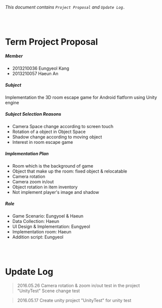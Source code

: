 _This document contains `Project Proposal` and `Update Log.`_


<br><br>


# Term Project Proposal


##### Member

* 2013210036 Eungyeol Kang
* 2013210057 Haeun An


##### Subject

Implementation the 3D room escape game for Android flatform using Unity engine


##### Subject Selection Reasons

* Camera Space change according to screen touch
* Rotation of a object in Object Space
* Shadow change according to moving object
* Interest in room escape game


##### Implementation Plan

* Room which is the background of game
* Object that make up the room: fixed object & relocatable
* Camera rotation
* Camera zoom in/out
* Object rotation in item inventory
* Not implement player's image and shadow


##### Role

* Game Scenario: Eungyoel & Haeun
* Data Collection: Haeun
* UI Design & Implementation: Eungyeol
* Implementation room: Haeun
* Addition script: Eungyeol


<br><br>


# Update Log

> 2016.05.26
> Camera rotation & zoom in/out test in the project "UnityTest"
> Scene change test


> 2016.05.17
> Create unity project "UnityTest" for unity test
